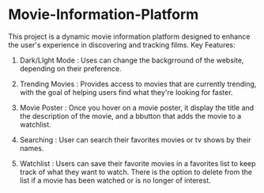# Movie-Information-Platform
This project is a dynamic movie information platform designed to enhance the user's experience in discovering and tracking films.
Key Features:

1. Dark/LIght Mode : Uses can change the backgrround of the website, depending on their preference.

2. Trending Movies : Provides access to movies that are currently trending, with the goal of helping users find what they're looking for faster.

3. Movie Poster : Once you hover on a movie poster, it display the title and the description of the movie, and a bbutton that adds the movie to a watchlist.

4. Searching : User can search their favorites movies or tv shows by their names.

5. Watchlist : Users can save their favorite movies in a favorites list to keep track of what they want to watch. There is the option to delete from the list if a movie has been watched or is no longer of interest.
